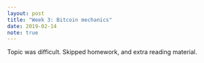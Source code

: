 ```yaml
---
layout: post
title: "Week 3: Bitcoin mechanics"
date: 2019-02-14
note: true
---
```


Topic was difficult.
Skipped homework, and extra reading material.

